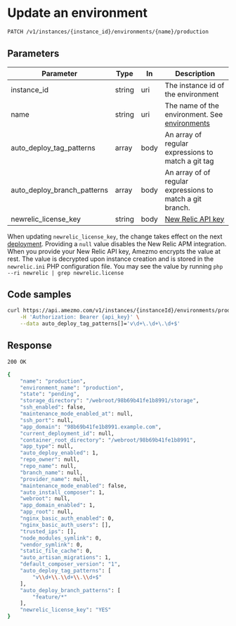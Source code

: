 
# Update an environment

```bash
PATCH /v1/instances/{instance_id}/environments/{name}/production
```

## Parameters
Parameter     |  Type | In    | Description     
------------- | ------|------ |------------------
instance_id    |  string | uri  | The instance id of the environment
name          |  string | uri | The name of the environment. See [environments](/docs/api/environments/list-environments)
auto_deploy_tag_patterns | array | body | An array of regular expressions to match a git tag
auto_deploy_branch_patterns | array | body | An array of of regular expressions to match a git branch.
newrelic_license_key | string | body | [New Relic API key](https://docs.newrelic.com/docs/apis/intro-apis/new-relic-api-keys/)

When updating `newrelic_license_key`, the change takes effect on the next [deployment](/docs/api/deployments). Providing a `null` value disables 
the New Relic APM integration. When you provide your New Relic API key, Amezmo encrypts the value at rest. The value is decrypted upon instance creation and is stored in the `newrelic.ini` PHP configuration file. You may see the value by running `php --ri newrelic | grep newrelic.license`


## Code samples
```bash
curl https://api.amezmo.com/v1/instances/{instanceId}/environments/production -X PATCH \
    -H 'Authorization: Bearer {api_key}' \
    --data auto_deploy_tag_patterns[]='v\d+\.\d+\.\d+$'
```

## Response

```bash
200 OK
```

```bash
{
    "name": "production",
    "environment_name": "production",
    "state": "pending",
    "storage_directory": "/webroot/98b69b41fe1b8991/storage",
    "ssh_enabled": false,
    "maintenance_mode_enabled_at": null,
    "ssh_port": null,
    "app_domain": "98b69b41fe1b8991.example.com",
    "current_deployment_id": null,
    "container_root_directory": "/webroot/98b69b41fe1b8991",
    "app_type": null,
    "auto_deploy_enabled": 1,
    "repo_owner": null,
    "repo_name": null,
    "branch_name": null,
    "provider_name": null,
    "maintenance_mode_enabled": false,
    "auto_install_composer": 1,
    "webroot": null,
    "app_domain_enabled": 1,
    "app_root": null,
    "nginx_basic_auth_enabled": 0,
    "nginx_basic_auth_users": [],
    "trusted_ips": [],
    "node_modules_symlink": 0,
    "vendor_symlink": 0,
    "static_file_cache": 0,
    "auto_artisan_migrations": 1,
    "default_composer_version": "1",
    "auto_deploy_tag_patterns": [
        "v\\d+\\.\\d+\\.\\d+$"
    ],
    "auto_deploy_branch_patterns": [
        "feature/*"
    ],
    "newrelic_license_key": "YES"
}
```
